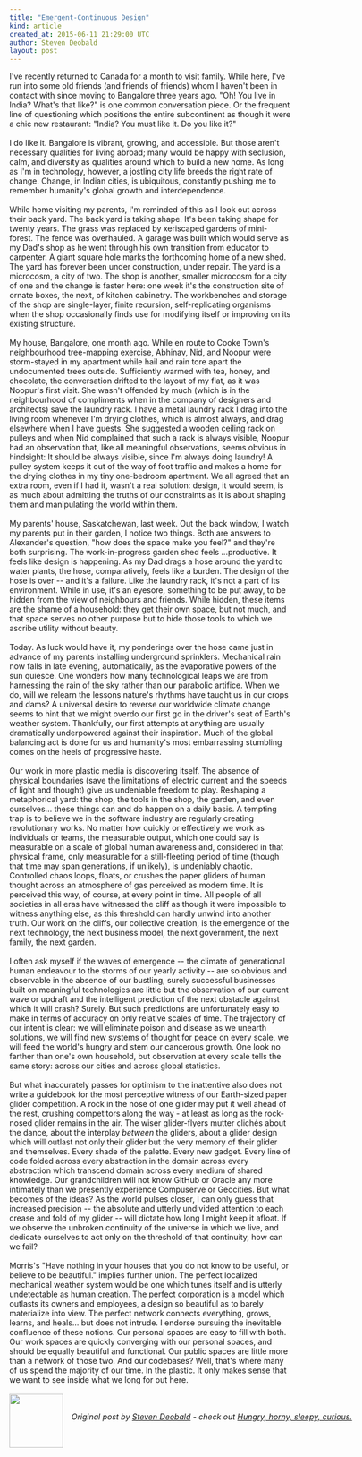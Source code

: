 ```yaml
---
title: "Emergent-Continuous Design"
kind: article
created_at: 2015-06-11 21:29:00 UTC
author: Steven Deobald
layout: post
---
```

<div dir="ltr" style="text-align: left;" trbidi="on">I've recently returned to Canada for a month to visit family. While here, I've run into some old friends (and friends of friends) whom I haven't been in contact with since moving to Bangalore three years ago. "Oh! You live in India? What's that like?" is one common conversation piece. Or the frequent line of questioning which positions the entire subcontinent as though it were a chic new restaurant: "India? You must like it. Do you like it?"<br /><br />I do like it. Bangalore is vibrant, growing, and accessible. But those aren't necessary qualities for living abroad; many would be happy with seclusion, calm, and diversity as qualities around which to build a new home. As long as I'm in technology, however, a jostling city life breeds the right rate of change. Change, in Indian cities, is ubiquitous, constantly pushing me to remember humanity's global growth and interdependence.<br /><br />While home visiting my parents, I'm reminded of this as I look out across their back yard. The back yard is taking shape. It's been taking shape for twenty years. The grass was replaced by xeriscaped gardens of mini-forest. The fence was overhauled. A garage was built which would serve as my Dad's shop as he went through his own transition from educator to carpenter. A giant square hole marks the forthcoming home of a new shed. The yard has forever been under construction, under repair. The yard is a microcosm, a city of two. The shop is another, smaller microcosm for a city of one and the change is faster here: one week it's the construction site of ornate boxes, the next, of kitchen cabinetry. The workbenches and storage of the shop are single-layer, finite recursion, self-replicating organisms when the shop occasionally finds use for modifying itself or improving on its existing structure.<br /><br />My house, Bangalore, one month ago. While en route to Cooke Town's neighbourhood tree-mapping exercise, Abhinav, Nid, and Noopur were storm-stayed in my apartment while hail and rain tore apart the undocumented trees outside. Sufficiently warmed with tea, honey, and chocolate, the conversation drifted to the layout of my flat, as it was Noopur's first visit. She wasn't offended by much (which is in the neighbourhood of compliments when in the company of designers and architects) save the laundry rack. I have a metal laundry rack I drag into the living room whenever I'm drying clothes, which is almost always, and drag elsewhere when I have guests. She suggested a wooden ceiling rack on pulleys and when Nid complained that such a rack is always visible, Noopur had an observation that, like all meaningful observations, seems obvious in hindsight: It should be always visible, since I'm always doing laundry! A pulley system keeps it out of the way of foot traffic and makes a home for the drying clothes in my tiny one-bedroom apartment. We all agreed that an extra room, even if I had it, wasn't a real solution: design, it would seem, is as much about admitting the truths of our constraints as it is about shaping them and manipulating the world within them.<br /><br />My parents' house, Saskatchewan, last week. Out the back window, I watch my parents put in their garden, I notice two things. Both are answers to Alexander's question, "how does the space make you feel?" and they're both surprising. The work-in-progress garden shed feels ...productive. It feels like design is happening. As my Dad drags a hose around the yard to water plants, the hose, comparatively, feels like a burden. The design of the hose is over -- and it's a failure. Like the laundry rack, it's not a part of its environment. While in use, it's an eyesore, something to be put away, to be hidden from the view of neighbours and friends. While hidden, these items are the shame of a household: they get their own space, but not much, and that space serves no other purpose but to hide those tools to which we ascribe utility without beauty.<br /><br />Today. As luck would have it, my ponderings over the hose came just in advance of my parents installing underground sprinklers. Mechanical rain now falls in late evening, automatically, as the evaporative powers of the sun quiesce. One wonders how many technological leaps we are from harnessing the rain of the sky rather than our parabolic artifice. When we do, will we relearn the lessons nature's rhythms have taught us in our crops and dams? A universal desire to reverse our worldwide climate change seems to hint that we might overdo our first go in the driver's seat of Earth's weather system. Thankfully, our first attempts at anything are usually dramatically underpowered against their inspiration. Much of the global balancing act is done for us and humanity's most embarrassing stumbling comes on the heels of progressive haste.<br /><br />Our work in more plastic media is discovering itself. The absence of physical boundaries (save the limitations of electric current and the speeds of light and thought) give us undeniable freedom to play. Reshaping a metaphorical yard: the shop, the tools in the shop, the garden, and even ourselves... these things can and do happen on a daily basis. A tempting trap is to believe we in the software industry are regularly creating revolutionary works. No matter how quickly or effectively we work as individuals or teams, the measurable output, which one could say is measurable on a scale of global human awareness and, considered in that physical frame, only measurable for a still-fleeting period of time (though that time may span generations, if unlikely), is undeniably chaotic. Controlled chaos loops, floats, or crushes the paper gliders of human thought across an atmosphere of gas perceived as modern time. It is perceived this way, of course, at every point in time. All people of all societies in all eras have witnessed the cliff as though it were impossible to witness anything else, as this threshold can hardly unwind into another truth. Our work on the cliffs, our collective creation, is the emergence of the next technology, the next business model, the next government, the next family, the next garden.<br /><br />I often ask myself if the waves of emergence -- the climate of generational human endeavour to the storms of our yearly activity -- are so obvious and observable in the absence of our bustling, surely successful businesses built on meaningful technologies are little but the observation of our current wave or updraft and the intelligent prediction of the next obstacle against which it will crash? Surely. But such predictions are unfortunately easy to make in terms of accuracy on only relative scales of time. The trajectory of our intent is clear: we will eliminate poison and disease as we unearth solutions, we will find new systems of thought for peace on every scale, we will feed the world's hungry and stem our cancerous growth. One look no farther than one's own household, but observation at every scale tells the same story: across our cities and across global statistics.<br /><br />But what inaccurately passes for optimism to the inattentive also does not write a guidebook for the most perceptive witness of our Earth-sized paper glider competition. A rock in the nose of one glider may put it well ahead of the rest, crushing competitors along the way - at least as long as the rock-nosed glider remains in the air. The wiser glider-flyers mutter clichés about the dance, about the interplay <i>between</i> the gliders, about a glider design which will outlast not only their glider but the very memory of their glider and themselves. Every shade of the palette. Every new gadget. Every line of code folded across every abstraction in the domain across every abstraction which transcend domain across every medium of shared knowledge. Our grandchildren will not know GitHub or Oracle any more intimately than we presently experience Compuserve or Geocities. But what becomes of the ideas? As the world pulses closer, I can only guess that increased precision -- the absolute and utterly undivided attention to each crease and fold of my glider -- will dictate how long I might keep it afloat. If we observe the unbroken continuity of the universe in which we live, and dedicate ourselves to act only on the threshold of that continuity, how can we fail?<br /><br />Morris's "Have nothing in your houses that you do not know to be useful, or believe to be beautiful." implies further union. The perfect localized mechanical weather system would be one which tunes itself and is utterly undetectable as human creation. The perfect corporation is a model which outlasts its owners and employees, a design so beautiful as to barely materialize into view. The perfect network connects everything, grows, learns, and heals... but does not intrude. I endorse pursuing the inevitable confluence of these notions. Our personal spaces are easy to fill with both. Our work spaces are quickly converging with our personal spaces, and should be equally beautiful and functional. Our public spaces are little more than a network of those two. And our codebases? Well, that's where many of us spend the majority of our time. In the plastic. It only makes sense that we want to see inside what we long for out here.<br /><div><br /></div></div><div class="author">
  <img src="http://nilenso.com/images/people/steven-200.png" style="width: 96px; height: 96;">
  <span style="position: absolute; padding: 32px 15px;">
    <i>Original post by <a href="http://twitter.com/deobald">Steven Deobald</a> - check out <a href="http://blog.deobald.ca/">Hungry, horny, sleepy, curious.</a></i>
  </span>
</div>
